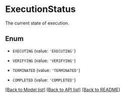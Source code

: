 # ExecutionStatus

The current state of execution.

## Enum

* `EXECUTING` (value: `'EXECUTING'`)

* `VERIFYING` (value: `'VERIFYING'`)

* `TERMINATED` (value: `'TERMINATED'`)

* `COMPLETED` (value: `'COMPLETED'`)

[[Back to Model list]](../README.md#documentation-for-models) [[Back to API list]](../README.md#documentation-for-api-endpoints) [[Back to README]](../README.md)


